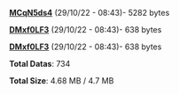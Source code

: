 [**MCqN5ds4**](/data/MCqN5ds4.txt) (29/10/22 - 08:43)- 5282 bytes

[**DMxf0LF3**](/data/DMxf0LF3.txt) (29/10/22 - 08:43)- 638 bytes

[**DMxf0LF3**](/data/DMxf0LF3.txt) (29/10/22 - 08:43)- 638 bytes

**Total Datas**: 734

**Total Size**: 4.68 MB / 4.7 MB